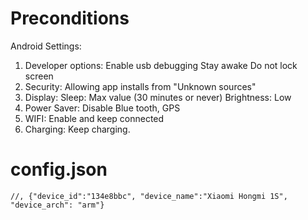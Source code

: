 
Preconditions
========================================================

Android Settings:
1.    Developer options:
            Enable usb debugging
            Stay awake
            Do not lock screen
2.    Security:
            Allowing app installs from "Unknown sources"
3.    Display:
            Sleep: Max value (30 minutes or never)
            Brightness: Low
4.    Power Saver:
            Disable Blue tooth, GPS
5.    WIFI:
            Enable and keep connected
6.    Charging:
            Keep charging.

config.json
========================================================
    //, {"device_id":"134e8bbc", "device_name":"Xiaomi Hongmi 1S", "device_arch": "arm"}